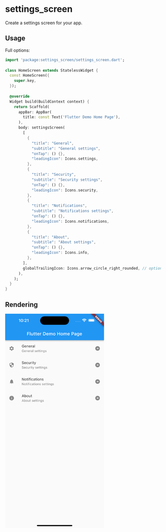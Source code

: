 # settings_screen

Create a settings screen for your app.

## Usage

Full options: 

```dart
import 'package:settings_screen/settings_screen.dart';

class HomeScreen extends StatelessWidget {
  const HomeScreen({
    super.key,
  });

  @override
  Widget build(BuildContext context) {
    return Scaffold(
      appBar: AppBar(
        title: const Text('Flutter Demo Home Page'),
      ),
      body: settingsScreen(
        [
          {
            "title": "General",
            "subtitle": "General settings",
            "onTap": () {},
            "leadingIcon": Icons.settings,
          },
          {
            "title": "Security",
            "subtitle": "Security settings",
            "onTap": () {},
            "leadingIcon": Icons.security,
          },
          {
            "title": "Notifications",
            "subtitle": "Notifications settings",
            "onTap": () {},
            "leadingIcon": Icons.notifications,
          },
          {
            "title": "About",
            "subtitle": "About settings",
            "onTap": () {},
            "leadingIcon": Icons.info,
          },
        ],
        globalTrailingIcon: Icons.arrow_circle_right_rounded, // optional
      ),
    );
  }
}
```

## Rendering

<img src="https://raw.githubusercontent.com/bynicodevelop/settings_screen/16ea7af5fa4692073887ac5fee426dd788af8ebe/example/assets/capture-1.png" width="320px" />